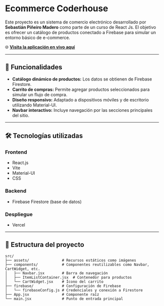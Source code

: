 # Ecommerce Coderhouse

Este proyecto es un sistema de comercio electrónico desarrollado por **Sebastián Piñeiro Madero** como parte de un curso de React Js. El objetivo es ofrecer un catálogo de productos conectado a Firebase para simular un entorno básico de e-commerce.

🌐 **[Visita la aplicación en vivo aquí](https://ecommerce-coderhouse-blue.vercel.app/)**

---

## 🚀 Funcionalidades

- **Catálogo dinámico de productos:** Los datos se obtienen de Firebase Firestore.
- **Carrito de compras:** Permite agregar productos seleccionados para simular un flujo de compra.
- **Diseño responsivo:** Adaptado a dispositivos móviles y de escritorio utilizando Material-UI.
- **Navbar interactivo:** Incluye navegación por las secciones principales del sitio.

---

## 🛠️ Tecnologías utilizadas

### **Frontend**
- React.js
- Vite
- Material-UI
- CSS

### **Backend**
- Firebase Firestore (base de datos)

### **Despliegue**
- Vercel

---

## 📂 Estructura del proyecto

```plaintext
src/
├── assets/               # Recursos estáticos como imágenes
├── components/           # Componentes reutilizables como Navbar, CartWidget, etc.
│   ├── Navbar.jsx        # Barra de navegación
│   ├── ItemListContainer.jsx  # Contenedor para productos
│   └── CartWidget.jsx    # Ícono del carrito
├── firebase/             # Configuración de Firebase
│   └── firebaseConfig.js # Credenciales y conexión a Firestore
├── App.jsx               # Componente raíz
└── main.jsx              # Punto de entrada principal

